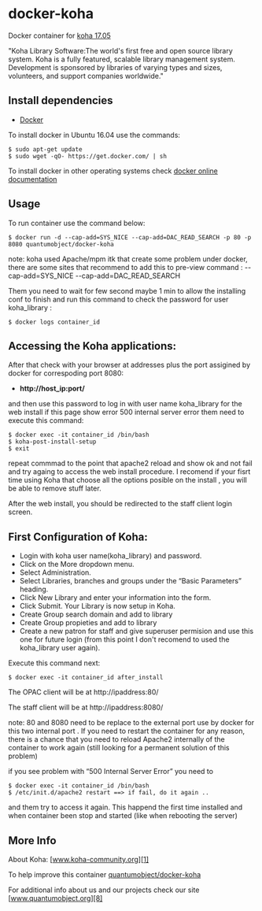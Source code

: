# docker-koha

Docker container for [koha 17.05][3]

"Koha Library Software:The world's first free and open source library system. Koha is a fully featured, scalable library management system. Development is sponsored by libraries of varying types and sizes, volunteers, and support companies worldwide."

## Install dependencies

  - [Docker][2]

To install docker in Ubuntu 16.04 use the commands:

    $ sudo apt-get update
    $ sudo wget -qO- https://get.docker.com/ | sh

 To install docker in other operating systems check [docker online documentation][4]

## Usage

To run container use the command below:

    $ docker run -d --cap-add=SYS_NICE --cap-add=DAC_READ_SEARCH -p 80 -p 8080 quantumobject/docker-koha

note: koha used  Apache/mpm itk that create some problem under docker, there are some sites that recommend to add this to pre-view command :   --cap-add=SYS_NICE --cap-add=DAC_READ_SEARCH

Them you need to wait for few second maybe 1 min to allow the installing conf to finish and run this command to check the password for user koha_library :

    $ docker logs container_id

## Accessing the Koha applications:

After that check with your browser at addresses plus the port assigined by docker for correspoding port 8080:

  - **http://host_ip:port/**
  
and then use this password to log in with user name koha_library for the web install if this page show error 500 internal server error them need to execute this command:

    $ docker exec -it container_id /bin/bash
    $ koha-post-install-setup
    $ exit

repeat commmad to the point that apache2 reload and show ok and not fail and try againg to access the web install procedure. I recomend if your fisrt time using Koha that choose all the options posible on the install , you will be able to remove stuff later. 

After the web install, you should be redirected to the staff client login screen.

## First Configuration of Koha:

  - Login with koha user name(koha_library) and password.
  - Click on the More dropdown menu.
  - Select Administration.
  - Select Libraries, branches and groups under the “Basic Parameters” heading.
  - Click New Library and enter your information into the form.
  - Click Submit. Your Library is now setup in Koha.
  - Create Group search domain and add to library
  - Create Group propieties and add to library 
  - Create a new patron for staff and give superuser permision and use this one for future login (from this point I don't recomend to used the koha_library user again).
 
Execute this command next:

    $ docker exec -it container_id after_install

The OPAC client will be at http://ipaddress:80/ 

The staff client will be at http://ipaddress:8080/

note: 80 and 8080 need to be replace to the external port use by docker for this two internal port . If you need to restart the container for any reason, there is a chance that you need to reload Apache2 internally of the container to work again (still looking for a permanent solution of this problem)

if you see problem with “500 Internal Server Error” you need to

    $ docker exec -it container_id /bin/bash
    $ /etc/init.d/apache2 restart ==> if fail, do it again ..

and them try to access it again. This happend the first time installed and when container been stop and started (like when rebooting the server)


## More Info

About Koha: [www.koha-community.org][1]

To help improve this container [quantumobject/docker-koha][5]

For additional info about us and our projects check our site [www.quantumobject.org][8]

[1]:http://koha-community.org/
[2]:https://www.docker.com
[3]:http://koha-community.org/documentation/
[4]:http://docs.docker.com
[5]:https://github.com/QuantumObject/docker-koha
[8]:http://www.quantumobject.org/
